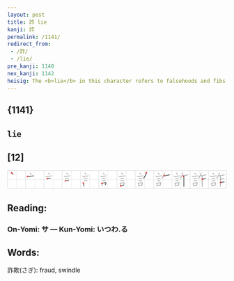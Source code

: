 ```yaml
---
layout: post
title: 詐 lie
kanji: 詐
permalink: /1141/
redirect_from:
 - /詐/
 - /lie/
pre_kanji: 1140
nex_kanji: 1142
heisig: The <b>lie</b> in this character refers to falsehoods and fibs. Its elements: <i>words</i> . . . <i>saw</i>.
---
```


## {1141}

## `lie`

## [12]

<div class="stroke"><img src="../images/E8A990.png" /></div>

## Reading:

### On-Yomi: サ &mdash; Kun-Yomi: いつわ.る

## Words:

詐欺(さぎ): fraud, swindle
